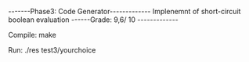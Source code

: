 -------Phase3: Code Generator-------------
Implenemnt of short-circuit boolean evaluation 
------Grade: 9,6/ 10 ------------- 


Compile:
make

Run:
./res test3/yourchoice